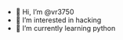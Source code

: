 - 👋 Hi, I’m @vr3750
- 👀 I’m interested in hacking
- 🌱 I’m currently learning python

<!---
vr3750/vr3750 is a ✨ special ✨ repository because its `README.md` (this file) appears on your GitHub profile.
You can click the Preview link to take a look at your changes.
--->
